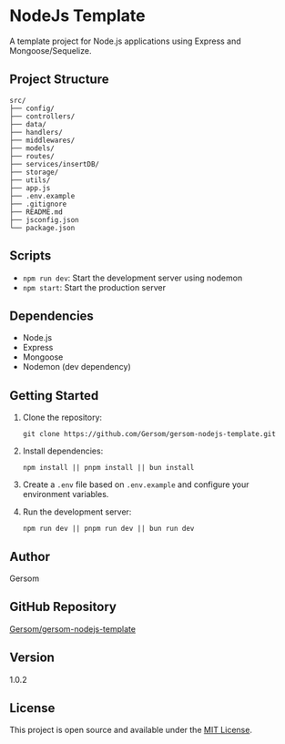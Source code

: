 # NodeJs Template

A template project for Node.js applications using Express and Mongoose/Sequelize.

## Project Structure

```
src/
├── config/
├── controllers/
├── data/
├── handlers/
├── middlewares/
├── models/
├── routes/
├── services/insertDB/
├── storage/
├── utils/
├── app.js
├── .env.example
├── .gitignore
├── README.md
├── jsconfig.json
└── package.json
```

## Scripts

- `npm run dev`: Start the development server using nodemon
- `npm start`: Start the production server

## Dependencies

- Node.js
- Express
- Mongoose
- Nodemon (dev dependency)

## Getting Started

1. Clone the repository:

   ```
   git clone https://github.com/Gersom/gersom-nodejs-template.git
   ```

2. Install dependencies:

   ```
   npm install || pnpm install || bun install
   ```

3. Create a `.env` file based on `.env.example` and configure your environment variables.

4. Run the development server:
   ```
   npm run dev || pnpm run dev || bun run dev
   ```

## Author

Gersom

## GitHub Repository

[Gersom/gersom-nodejs-template](https://github.com/Gersom/gersom-nodejs-template)

## Version

1.0.2

## License

This project is open source and available under the [MIT License](LICENSE).
